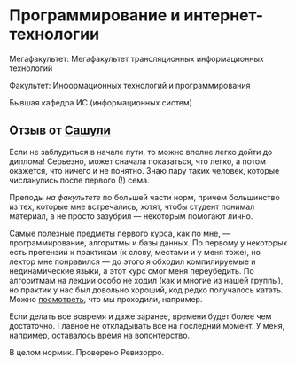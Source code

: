 # Программирование и интернет-технологии

Мегафакультет: Мегафакультет трансляционных информационных технологий

Факультет: Информационных технологий и программирования

Бывшая кафедра ИС (информационных систем)

## Отзыв от [Сашули](https://t.me/trall)

Если не заблудиться в начале пути, то можно вполне легко дойти до диплома! Серьезно, может сначала показаться, что легко, а потом окажется, что ничего и не понятно. Знаю пару таких человек, которые числанулись после первого (!) сема.

Преподы *на факультете* по большей части норм, причем большинство из тех, которые мне встречались, хотят, чтобы студент понимал материал, а не просто зазубрил — некоторым помогают лично. 

Самые полезные предметы первого курса, как по мне, — программирование, алгоритмы и базы данных. По первому у некоторых есть претензии к практикам (к слову, местами и у меня тоже), но лектор мне понравился — до этого я обходил компилируемые и нединамические языки, а этот курс смог меня переубедить. По алгоритмам на лекции особо не ходил (как и многие из нашей группы), но практик у нас был довольно хороший, код редко получалось катать. Можно [посмотреть](http://neerc.ifmo.ru/teaching/disalgo/algo/), что мы проходили, например.

Если делать все вовремя и даже заранее, времени будет более чем достаточно. Главное не откладывать все на последний момент. У меня, например, оставалось время на волонтерство.

В целом нормик. Проверено Ревизорро.
